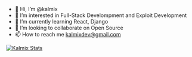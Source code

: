 - 👋 Hi, I’m @kalmix
- 👀 I’m interested in Full-Stack Develompment and Exploit Development
- 🌱 I’m currently learning React, Django
- 💞️ I’m looking to collaborate on Open Source
- 📫 How to reach me kalmixdev@gmail.com

[![Kalmix Stats](https://github-readme-stats.vercel.app/api?username=kalmix)](https://github.com/kalmix)

<!---
kalmix/kalmix is a ✨ special ✨ repository because its `README.md` (this file) appears on your GitHub profile.
You can click the Preview link to take a look at your changes.
--->

